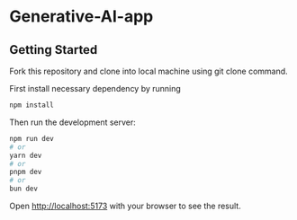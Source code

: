 # Generative-AI-app

## Getting Started

Fork this repository and clone into local machine using git clone command.

First install necessary dependency by running 
<br>

```bash
npm install

```

Then run the development server:

```bash
npm run dev
# or
yarn dev
# or
pnpm dev
# or
bun dev
```

Open [http://localhost:5173](http://localhost:5173) with your browser to see the result.


